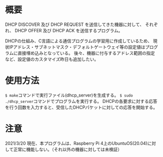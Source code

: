 # 概要
DHCP DISCOVER 及び DHCP REQUEST を送信してきた機器に対して、
それぞれ、 DHCP OFFER 及び DHCP ACK を送信するプログラム。

DHCPの仕組み、C言語による通信プログラムの学習用に作成しているため、
現状IPアドレス・サブネットマスク・デフォルトゲートウェイ等の設定値はプログラムに直接埋め込みとなっている。
後々、機器に付与するアドレス範囲の指定など、設定値のカスタマイズ昨日も追加したい。

# 使用方法
`$ make`コマンドで実行ファイル(dhcp_server)を生成する。
`$ sudo ./dhcp_server`コマンドでプログラムを実行する。
DHCPの各要求に対する応答を行う回数を入力すると、受信したDHCPパケットに対しての応答を開始する。

# 注意
2021/3/20 現在、本プログラムは、Raspberry Pi 4上のUbuntuOS(20.04)に対して正常に機能しない。（それ以外の機器に対しては未検証）
